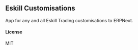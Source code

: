 ## Eskill Customisations

App for any and all Eskill Trading customisations to ERPNext.

#### License

MIT